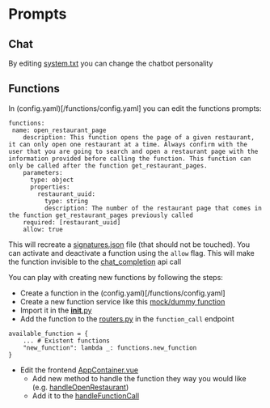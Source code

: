 # Prompts

## Chat

By editing [system.txt](./chat/system.txt) you can change the chatbot personality

## Functions

In (config.yaml)[/functions/config.yaml] you can edit the functions prompts:

```
functions:
 name: open_restaurant_page
    description: This function opens the page of a given restaurant, it can only open one restaurant at a time. Always confirm with the user that you are going to search and open a restaurant page with the information provided before calling the function. This function can only be called after the function get_restaurant_pages.
    parameters:
      type: object
      properties:
        restaurant_uuid:
          type: string
          description: The number of the restaurant page that comes in the function get_restaurant_pages previously called
    required: [restaurant_uuid]
    allow: true
```

This will recreate a [signatures.json](functions/signatures.json) file (that should not be touched). You can activate and deactivate a function using the `allow` flag. This will make the function invisible to the [chat_completion](../services/openai_service/chat_completion.py) api call


You can play with creating new functions by following the steps:

- Create a function in the (config.yaml)[/functions/config.yaml]
- Create a new function service like this [mock/dummy function](../services/functions/dummy_function.py)
- Import it in the [__init__.py](../services/functions/__init__.py)
- Add the function to the [routers.py](../endpoints/routers.py#72) in the `function_call` endpoint
```
available_function = {
    ... # Existent functions
    "new_function": lambda _: functions.new_function
}
```
- Edit the frontend [AppContainer.vue](../../../frontend/src/components/AppContainer.vue)
    - Add new method to handle the function they way you would like (e.g. [handleOpenRestaurant](../../../frontend/src/components/AppContainer.vue#379))
    - Add it to the [handleFunctionCall](../../../frontend/src/components/AppContainer.vue#314)